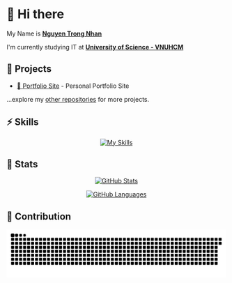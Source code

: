 # 👋 Hi there 

My Name is [**Nguyen Trong Nhan**](https://nhan925.github.io)

I'm currently studying IT at [**University of Science - VNUHCM**](https://www.hcmus.edu.vn/)

## 🚧 Projects

- [📄 Portfolio Site](https://nhan925.github.io) - Personal Portfolio Site

...explore my [other repositories](https://github.com/nhan925?tab=repositories) for more projects.

## ⚡️ Skills
<div align="center">

[![My Skills](https://skillicons.dev/icons?i=cpp,vscode,visualstudio)](https://skillicons.dev)
  
</div>

## 🔖 Stats
<div align="center">
  
[![GitHub Stats](https://github-readme-stats.vercel.app/api?username=nhan925&show_icons=true&hide_border=true&theme=radical&count_private=true&border_radius=1em)](https://github.com/anuraghazra/github-readme-stats)

[![GitHub Languages](https://github-readme-stats.vercel.app/api/top-langs/?&username=nhan925&layout=compact&hide_border=true&langs_count=8&theme=radical&border_radius=1em)](https://github.com/anuraghazra/github-readme-stats)

</div>

## 📲 Contribution
<div align="center">
<img src="snake.svg">
</div>
